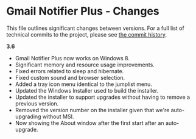 # Gmail Notifier Plus - Changes #

This file outlines significant changes between versions.
For a full list of technical commits to the project, please see [the commit history](https://github.com/shellscape/Gmail-Notifier-Plus/commits/master/).

**3.6**  
	
* Gmail Notifier Plus now works on Windows 8.
* Significant memory and resource usage improvements.
* Fixed errors related to sleep and hibernate.
* Fixed custom sound and browser selection.
* Added a tray icon menu identical to the jumplist menu.
* Updated the Windows Installer used to build the installer.
* Updated the installer to support upgrades without having to remove a previous version.
* Removed the version number on the installer given that we're auto-upgrading without MSI.
* Now showing the About window after the first start after an auto-upgrade.

